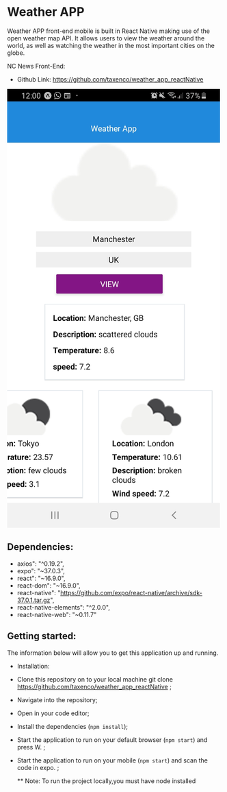 # Weather APP

Weather APP front-end mobile is built in React Native making use of the open weather map API. It allows users to view the weather around the world, as well as watching the weather in the most important cities on the globe.

NC News Front-End:

- Github Link: https://github.com/taxenco/weather_app_reactNative

<img src="./picture/weatherApp.jpeg" alt="Weather app"/>

## Dependencies:

- axios": "^0.19.2",
- expo": "~37.0.3",
- react": "~16.9.0",
- react-dom": "~16.9.0",
- react-native": "https://github.com/expo/react-native/archive/sdk-37.0.1.tar.gz",
- react-native-elements": "^2.0.0",
- react-native-web": "~0.11.7"

## Getting started:

The information below will allow you to get this application up and running.

- Installation:

* Clone this repository on to your local machine git clone https://github.com/taxenco/weather_app_reactNative ;
* Navigate into the repository;
* Open in your code editor;
* Install the dependencies (`npm install`);
* Start the application to run on your default browser (`npm start`) and press W. ;
* Start the application to run on your mobile (`npm start`) and scan the code in expo. ;

  \*\* Note: To run the project locally,you must have node installed
